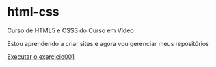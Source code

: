 # html-css
 Curso de HTML5 e CSS3 do Curso em Video

 Estou aprendendo a criar sites e agora vou gerenciar meus repositórios
 
<a href="https://lukaswrocha.github.io/html-css/exercicios/ex001/index.html"> Executar o exercicio001 </a>